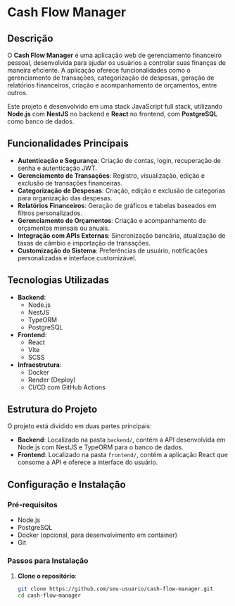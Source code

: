 # Cash Flow Manager

## Descrição
O **Cash Flow Manager** é uma aplicação web de gerenciamento financeiro pessoal, desenvolvida para ajudar os usuários a controlar suas finanças de maneira eficiente. A aplicação oferece funcionalidades como o gerenciamento de transações, categorização de despesas, geração de relatórios financeiros, criação e acompanhamento de orçamentos, entre outros.

Este projeto é desenvolvido em uma stack JavaScript full stack, utilizando **Node.js** com **NestJS** no backend e **React** no frontend, com **PostgreSQL** como banco de dados.

## Funcionalidades Principais
- **Autenticação e Segurança**: Criação de contas, login, recuperação de senha e autenticação JWT.
- **Gerenciamento de Transações**: Registro, visualização, edição e exclusão de transações financeiras.
- **Categorização de Despesas**: Criação, edição e exclusão de categorias para organização das despesas.
- **Relatórios Financeiros**: Geração de gráficos e tabelas baseados em filtros personalizados.
- **Gerenciamento de Orçamentos**: Criação e acompanhamento de orçamentos mensais ou anuais.
- **Integração com APIs Externas**: Sincronização bancária, atualização de taxas de câmbio e importação de transações.
- **Customização do Sistema**: Preferências de usuário, notificações personalizadas e interface customizável.

## Tecnologias Utilizadas
- **Backend**:
  - Node.js
  - NestJS
  - TypeORM
  - PostgreSQL
- **Frontend**:
  - React
  - Vite
  - SCSS
- **Infraestrutura**:
  - Docker
  - Render (Deploy)
  - CI/CD com GitHub Actions

## Estrutura do Projeto
O projeto está dividido em duas partes principais:

- **Backend**: Localizado na pasta `backend/`, contém a API desenvolvida em Node.js com NestJS e TypeORM para o banco de dados.
- **Frontend**: Localizado na pasta `frontend/`, contém a aplicação React que consome a API e oferece a interface do usuário.

## Configuração e Instalação

### Pré-requisitos
- Node.js
- PostgreSQL
- Docker (opcional, para desenvolvimento em container)
- Git

### Passos para Instalação

1. **Clone o repositório**:
   ```bash
   git clone https://github.com/seu-usuario/cash-flow-manager.git
   cd cash-flow-manager
